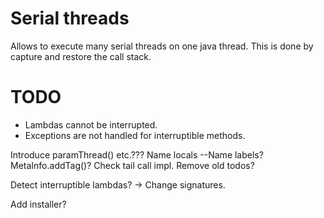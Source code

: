 # Serial threads

Allows to execute many serial threads on one java thread. This is done by capture and restore the call stack.

# TODO

   * Lambdas cannot be interrupted.
   * Exceptions are not handled for interruptible methods.

Introduce paramThread() etc.???
Name locals
--Name labels?
MetaInfo.addTag()?
Check tail call impl. Remove old todos?

Detect interruptible lambdas? -> Change signatures.

Add installer?
